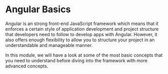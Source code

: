 # Angular Basics

Angular is an strong front-end JavaScript framework which means that it enforces a certain style of application development and project structure that developers need to follow to develop apps with Angular. However, it also offers enough flexibility to allow you to structure your project in an understandable and manageable manner.

In this module, we will have a look at some of the most basic concepts that you need to understand before diving into the framework with more advanced concepts.